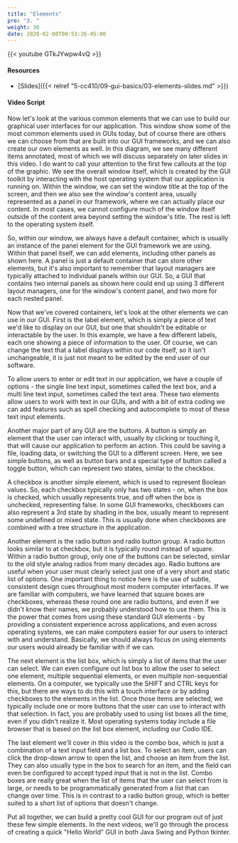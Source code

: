 ```yaml
---
title: "Elements"
pre: "3. "
weight: 30
date: 2020-02-08T00:53:26-05:00
---
```


{{< youtube GTkJYwpw4vQ >}}

#### Resources

* [Slides]({{< relref "5-cc410/09-gui-basics/03-elements-slides.md" >}})

#### Video Script

Now let's look at the various common elements that we can use to build our graphical user interfaces for our application. This window show some of the most common elements used in GUIs today, but of course there are others we can choose from that are built into our GUI frameworks, and we can also create our own elements as well. In this diagram, we see many different items annotated, most of which we will discuss separately on later slides in this video. I do want to call your attention to the first few callouts at the top of the graphic. We see the overall window itself, which is created by the GUI toolkit by interacting with the host operating system that our application is running on. Within the window, we can set the window title at the top of the screen, and then we also see the window's content area, usually represented as a panel in our framework, where we can actually place our content. In most cases, we cannot configure much of the window itself outside of the content area beyond setting the window's title. The rest is left to the operating system itself.

So, within our window, we always have a default container, which is usually an instance of the panel element for the GUI framework we are using. Within that panel itself, we can add elements, including other panels as shown here. A panel is just a default container that can store other elements, but it's also important to remember that layout managers are typically attached to individual panels within our GUI. So, a GUI that contains two internal panels as shown here could end up using 3 different layout managers, one for the window's content panel, and two more for each nested panel.

Now that we've covered containers, let's look at the other elements we can use in our GUI. First is the label element, which is simply a piece of text we'd like to display on our GUI, but one that shouldn't be editable or interactable by the user. In this example, we have a few different labels, each one showing a piece of information to the user. Of course, we can change the text that a label displays within our code itself, so it isn't unchangeable, it is just not meant to be edited by the end user of our software. 

To allow users to enter or edit text in our application, we have a couple of options - the single line text input, sometimes called the text box, and a multi line text input, sometimes called the text area. These two elements allow users to work with text in our GUIs, and with a bit of extra coding we can add features such as spell checking and autocomplete to most of these text input elements.

Another major part of any GUI are the buttons. A button is simply an element that the user can interact with, usually by clicking or touching it, that will cause our application to perform an action. This could be saving a file, loading data, or switching the GUI to a different screen. Here, we see simple buttons, as well as button bars and a special type of button called a toggle button, which can represent two states, similar to the checkbox.

A checkbox is another simple element, which is used to represent Boolean values. So, each checkbox typically only has two states - on, when the box is checked, which usually represents true, and off when the box is unchecked, representing false. In some GUI frameworks, checkboxes can also represent a 3rd state by shading in the box, usually meant to represent some undefined or mixed state. This is usually done when checkboxes are combined with a tree structure in the application.

Another element is the radio button and radio button group. A radio button looks similar to at checkbox, but it is typically round instead of square. Within a radio button group, only one of the buttons can be selected, similar to the old style analog radios from many decades ago. Radio buttons are useful when your user must clearly select just one of a very short and static list of options. One important thing to notice here is the use of subtle, consistent design cues throughout most modern computer interfaces. If we are familiar with computers, we have learned that square boxes are checkboxes, whereas these round one are radio buttons, and even if we didn't know their names, we probably understood how to use them. This is the power that comes from using these standard GUI elements - by providing a consistent experience across applications, and even across operating systems, we can make computers easier for our users to interact with and understand. Basically, we should always focus on using elements our users would already be familiar with if we can.

The next element is the list box, which is simply a list of items that the user can select. We can even configure out list box to allow the user to select one element, multiple sequential elements, or even multiple non-sequential elements. On a computer, we typically use the SHIFT and CTRL keys for this, but there are ways to do this with a touch interface or by adding checkboxes to the elements in the list. Once those items are selected, we typically include one or more buttons that the user can use to interact with that selection. In fact, you are probably used to using list boxes all the time, even if you didn't realize it. Most operating systems today include a file browser that is based on the list box element, including our Codio IDE.

The last element we'll cover in this video is the combo box, which is just a combination of a text input field and a list box. To select an item, users can click the drop-down arrow to open the list, and choose an item from the list. They can also usually type in the box to search for an item, and the field can even be configured to accept typed input that is not in the list. Combo boxes are really great when the list of items that the user can select from is large, or needs to be programmatically generated from a list that can change over time. This is in contrast to a radio button group, which is better suited to a short list of options that doesn't change.

Put all together, we can build a pretty cool GUI for our program out of just these few simple elements. In the next videos, we'll go through the process of creating a quick "Hello World" GUI in both Java Swing and Python tkinter.